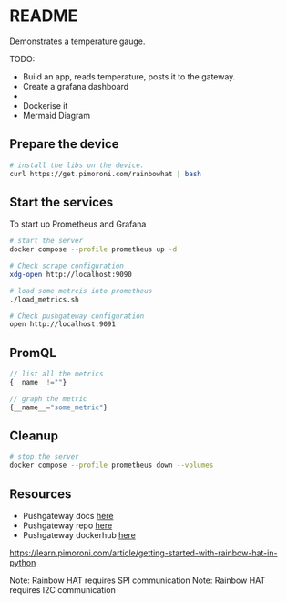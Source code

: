 # README

Demonstrates a temperature gauge.  

TODO:

* Build an app, reads temperature, posts it to the gateway.
* Create a grafana dashboard 
* 
* Dockerise it
* Mermaid Diagram 

## Prepare the device

```sh
# install the libs on the device.
curl https://get.pimoroni.com/rainbowhat | bash
```

## Start the services

To start up Prometheus and Grafana

```sh
# start the server
docker compose --profile prometheus up -d
```

```sh
# Check scrape configuration 
xdg-open http://localhost:9090
```

```sh
# load some metrcis into prometheus
./load_metrics.sh
```

```sh
# Check pushgateway configuration 
open http://localhost:9091
```

## PromQL   

```js
// list all the metrics
{__name__!=""}

// graph the metric
{__name__="some_metric"}
```

## Cleanup

```sh
# stop the server
docker compose --profile prometheus down --volumes
```


## Resources

* Pushgateway docs [here](https://github.com/prometheus/pushgateway/blob/master/README.md)  
* Pushgateway repo [here](https://github.com/prometheus/pushgateway)
* Pushgateway dockerhub [here](https://hub.docker.com/r/prom/pushgateway)


https://learn.pimoroni.com/article/getting-started-with-rainbow-hat-in-python



Note: Rainbow HAT requires SPI communication
Note: Rainbow HAT requires I2C communication